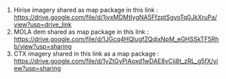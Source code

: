 1. Hirise imagery shared as map package in this link : https://drive.google.com/file/d/1jyxMDMtIygNA5FfzptSgyoTq0JkXruPa/view?usp=drive_link
2. MOLA dem shared as map package in this link : https://drive.google.com/file/d/1JGcq4HQIugfZQdjxNpM_eGHSSkTF5Rhb/view?usp=sharing
3. CTX imagery shared in this link as a map package : https://drive.google.com/file/d/1yZtGyPiAoxd1wDAE8vCjj8t_zRL_g5fX/view?usp=sharing
